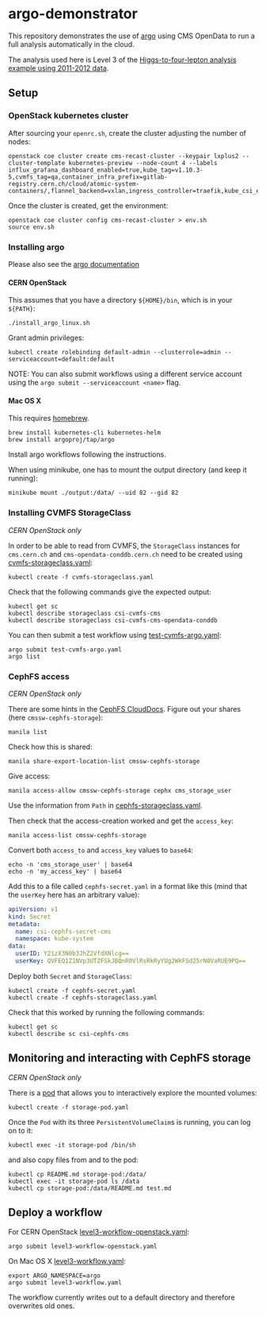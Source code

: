 # argo-demonstrator

This repository demonstrates the use of [argo](https://argoproj.github.io/) using CMS OpenData to run a full analysis automatically in the cloud.

The analysis used here is Level 3 of the [Higgs-to-four-lepton analysis example using 2011-2012 data](http://opendata.cern.ch/record/5500).

## Setup

### OpenStack kubernetes cluster

After sourcing your `openrc.sh`, create the cluster adjusting the number of nodes:

```shell
openstack coe cluster create cms-recast-cluster --keypair lxplus2 --cluster-template kubernetes-preview --node-count 4 --labels influx_grafana_dashboard_enabled=true,kube_tag=v1.10.3-5,cvmfs_tag=qa,container_infra_prefix=gitlab-registry.cern.ch/cloud/atomic-system-containers/,flannel_backend=vxlan,ingress_controller=traefik,kube_csi_enabled=True,cvmfs_csi_enabled=True,cephfs_csi_enabled=True
```

Once the cluster is created, get the environment:

```shell
openstack coe cluster config cms-recast-cluster > env.sh
source env.sh
```

### Installing argo

Please also see the [argo documentation](https://github.com/argoproj/argo/blob/master/demo.md)

#### CERN OpenStack

This assumes that you have a directory `${HOME}/bin`, which is in your `${PATH}`:

```shell
./install_argo_linux.sh
```

Grant admin privileges:

```shell
kubectl create rolebinding default-admin --clusterrole=admin --serviceaccount=default:default
```

NOTE: You can also submit workflows using a different service account using the `argo submit --serviceaccount <name>` flag.

#### Mac OS X

This requires [homebrew](https://brew.sh).

```shell
brew install kubernetes-cli kubernetes-helm
brew install argoproj/tap/argo
```

Install argo workflows following the instructions.

When using minikube, one has to mount the output directory (and keep it running):

```shell
minikube mount ./output:/data/ --uid 82 --gid 82
```

### Installing CVMFS StorageClass

_CERN OpenStack only_

In order to be able to read from CVMFS, the `StorageClass` instances for `cms.cern.ch` and `cms-opendata-conddb.cern.ch` need to be created using [cvmfs-storageclass.yaml](cvmfs-storageclass.yaml):

```shell
kubectl create -f cvmfs-storageclass.yaml
```

Check that the following commands give the expected output:

```shell
kubectl get sc
kubectl describe storageclass csi-cvmfs-cms
kubectl describe storageclass csi-cvmfs-cms-opendata-conddb
```

You can then submit a test workflow using [test-cvmfs-argo.yaml](test-cvmfs-argo.yaml):
```
argo submit test-cvmfs-argo.yaml
argo list
```

### CephFS access

_CERN OpenStack only_

There are some hints in the [CephFS CloudDocs](http://clouddocs.web.cern.ch/clouddocs/containers/tutorials/cephfs.html). Figure out your shares (here `cmssw-cephfs-storage`):

```shell
manila list
```

Check how this is shared:

```shell
manila share-export-location-list cmssw-cephfs-storage
```

Give access:

```shell
manila access-allow cmssw-cephfs-storage cephx cms_storage_user
```

Use the information from `Path` in [cephfs-storageclass.yaml](cephfs-storageclass.yaml).

Then check that the access-creation worked and get the `access_key`:

```shell
manila access-list cmssw-cephfs-storage
```

Convert both `access_to` and `access_key` values to `base64`:

```
echo -n 'cms_storage_user' | base64
echo -n 'my_access_key' | base64
```

Add this to a file called `cephfs-secret.yaml` in a format like this (mind that the `userKey` here has an arbitrary value):

```yaml
apiVersion: v1
kind: Secret
metadata:
  name: csi-cephfs-secret-cms
  namespace: kube-system
data:
  userID: Y21zX3N0b3JhZ2VfdXNlcg==
  userKey: QVFEQ1Z1NVp3UTZFSkJBQnR0VlRsRkRyYUg2WkFSd25rN0VaRUE9PQ==
```

Deploy both `Secret` and `StorageClass`:

```shell
kubectl create -f cephfs-secret.yaml
kubectl create -f cephfs-storageclass.yaml
```

Check that this worked by running the following commands:

```shell
kubectl get sc
kubectl describe sc csi-cephfs-cms
```

## Monitoring and interacting with CephFS storage

_CERN OpenStack only_

There is a [pod](storage-pod.yaml) that allows you to interactively explore the mounted volumes:

```shell
kubectl create -f storage-pod.yaml
```

Once the `Pod` with its three `PersistentVolumeClaim`s is running, you can log on to it:

```shell
kubectl exec -it storage-pod /bin/sh
```

and also copy files from and to the pod:

```shell
kubectl cp README.md storage-pod:/data/
kubectl exec -it storage-pod ls /data
kubectl cp storage-pod:/data/README.md test.md
```

## Deploy a workflow

For CERN OpenStack [level3-workflow-openstack.yaml](level3-workflow-openstack.yaml):

```shell
argo submit level3-workflow-openstack.yaml
```

On Mac OS X [level3-workflow.yaml](level3-workflow.yaml):

```shell
export ARGO_NAMESPACE=argo
argo submit level3-workflow.yaml
```

The workflow currently writes out to a default directory and therefore overwrites old ones.
